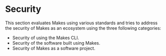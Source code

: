 <!--
SPDX-FileCopyrightText: 2022 Fluid Attacks and Makes contributors

SPDX-License-Identifier: MIT
-->

# Security

This section evaluates Makes using various standards
and tries to address the security of Makes as an ecosystem
using the three following categories:

- Security of using the Makes CLI.
- Security of the software built using Makes.
- Security of Makes as a software project.
